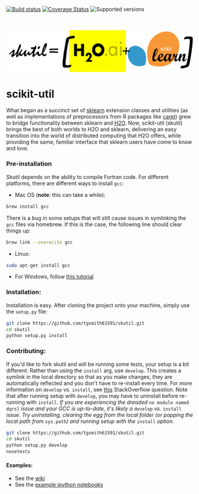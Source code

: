 [![Build status](https://travis-ci.org/tgsmith61591/skutil.svg?branch=master)](https://travis-ci.org/tgsmith61591/skutil)
[![Coverage Status](https://coveralls.io/repos/github/tgsmith61591/skutil/badge.svg?branch=master)](https://coveralls.io/github/tgsmith61591/skutil?branch=master)
![Supported versions](https://img.shields.io/badge/python-2.7-blue.svg) 


<br/><br/>
![h2o-sklearn](doc/images/h2o-sklearn.png)


# scikit-util
What began as a succinct set of [sklearn](https://github.com/scikit-learn/scikit-learn) extension classes and utilities (as well as implementations of preprocessors from R packages like [caret](https://github.com/topepo/caret)) grew to bridge functionality between sklearn and [H2O](https://github.com/h2oai/h2o-3).  Now, scikit-util (skutil) brings the best of both worlds to H2O and sklearn, delivering an easy transition into the world of distributed computing that H2O offers, while providing the same, familiar interface that sklearn users have come to know and love.



### Pre-installation
Skutil depends on the ability to compile Fortran code. For different platforms, there are different ways to install `gcc`:
  - Mac OS (__note__: this can take a while):
```bash
brew install gcc
```

There is a bug in some setups that will still cause issues in symlinking the `gcc` files via homebrew. If this is the case, the following line should clear things up:
```bash
brew link --overwrite gcc
```

  - Linux:
```bash
sudo apt-get install gcc
```

  - For Windows, follow [this tutorial](http://www.preshing.com/20141108/how-to-install-the-latest-gcc-on-windows/)




### Installation:

Installation is easy. After cloning the project onto your machine, simply use the `setup.py` file:

```bash
git clone https://github.com/tgsmith61591/skutil.git
cd skutil
python setup.py install
```


### Contributing:

If you'd like to fork skutil and will be running some tests, your setup is a bit different. Rather than using the `install` arg, use `develop`. This creates a symlink in the local directory so that as you make changes, they are automatically reflected and you don't have to re-install every time. For more information on `develop` vs. `install`, see [this](http://stackoverflow.com/questions/19048732/python-setup-py-develop-vs-install) StackOverflow question. Note that after running setup with `develop`, you may have to uninstall before re-running with `install`. *If you are experiencing the dreaded* `no module named dqrsl` *issue and your GCC is up-to-date, it's likely a* `develop` *vs.* `install` *issue. Try uninstalling, clearing the egg from the local folder (or popping the local path from* `sys.path`*) and running setup with the* `install` *option.*

```bash
git clone https://github.com/tgsmith61591/skutil.git
cd skutil
python setup.py develop
nosetests
```


#### Examples:
  - See the [wiki](https://github.com/tgsmith61591/skutil/wiki)
  - See the [example ipython notebooks](https://github.com/tgsmith61591/skutil/tree/master/doc/examples)

